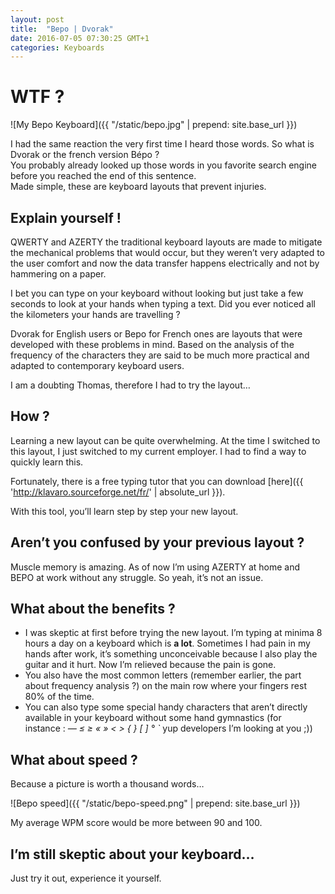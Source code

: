 ```yaml
---
layout: post
title:  "Bepo | Dvorak"
date: 2016-07-05 07:30:25 GMT+1
categories: Keyboards
---
```


# WTF ?

![My Bepo Keyboard]({{ "/static/bepo.jpg" | prepend: site.base_url }})

I had the same reaction the very first time I heard those words. So what is Dvorak or the french version Bépo ?  
You probably already looked up those words in you favorite search engine before you reached the end of this sentence.  
Made simple, these are keyboard layouts that prevent injuries.

## Explain yourself !

QWERTY and AZERTY the traditional keyboard layouts are made to mitigate the mechanical problems that would occur, but they weren’t very adapted to the user comfort and now the data transfer happens electrically and not by hammering on a paper.

I bet you can type on your keyboard without looking but just take a few seconds to look at your hands when typing a text. Did you ever noticed all the kilometers your hands are travelling ?

Dvorak for English users or Bepo for French ones are layouts that were developed with these problems in mind. Based on the analysis of the frequency of the characters they are said to be much more practical and adapted to contemporary keyboard users.

I am a doubting Thomas, therefore I had to try the layout…

## How ?

Learning a new layout can be quite overwhelming. At the time I switched to this layout, I just switched to my current employer. I had to find a way to quickly learn this.

Fortunately, there is a free typing tutor that you can download [here]({{ 'http://klavaro.sourceforge.net/fr/' | absolute_url }}).

With this tool, you’ll learn step by step your new layout.

## Aren’t you confused by your previous layout ?

Muscle memory is amazing. As of now I’m using AZERTY at home and BEPO at work without any struggle. So yeah, it’s not an issue.

## What about the benefits ?

- I was skeptic at first before trying the new layout. I’m typing at minima 8 hours a day on a keyboard which is **a lot**. Sometimes I had pain in my hands after work, it’s something unconceivable because I also play the guitar and it hurt.
Now I’m relieved because the pain is gone.  
- You also have the most common letters (remember earlier, the part about frequency analysis ?) on the main row where your fingers rest 80% of the time.
- You can also type some special handy characters that aren’t directly available in your keyboard without some hand gymnastics (for instance : *— ≤ ≥ « » < > { } [ ] ° `* yup developers I’m looking at you ;))

## What about speed ?

Because a picture is worth a thousand words…

![Bepo speed]({{ "/static/bepo-speed.png" | prepend: site.base_url }})

My average WPM score would be more between 90 and 100.

## I’m still skeptic about your keyboard…

Just try it out, experience it yourself.
